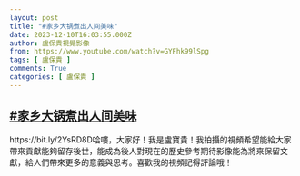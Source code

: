 ```yaml
---
layout: post
title: "#家乡大锅煮出人间美味"
date: 2023-12-10T16:03:55.000Z
author: 盧保貴視覺影像
from: https://www.youtube.com/watch?v=GYFhk99lSpg
tags: [ 盧保貴 ]
comments: True
categories: [ 盧保貴 ]
---
```

<!--1702224235000-->
[#家乡大锅煮出人间美味](https://www.youtube.com/watch?v=GYFhk99lSpg)
------

<div>
https://bit.ly/2YsRD8D哈嘍，大家好！我是盧寶貴！我拍攝的視頻希望能給大家帶來貢獻能夠留存後世，能成為後人對現在的歷史參考期待影像能為將來保留文獻，給人們帶來更多的意義與思考。喜歡我的視頻記得評論哦！
</div>
